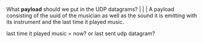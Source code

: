 What **payload** should we put in the UDP datagrams? |
| | A payload consisting of the uuid of the musician as well as the sound it is emitting with its instrument and the last time it played music. 


last time it played music = now? or last sent udp datagram?